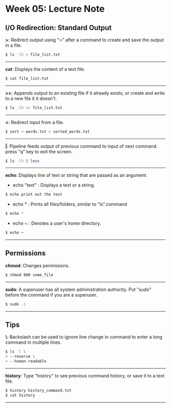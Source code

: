 # Week 05: Lecture Note

## **I/O Redirection: Standard Output**

**>**: Redirect output using ">" after a command to create and save the output in a file.

```sh
$ ls -lh > file_list.txt
```

---

**cat**: Displays the content of a text file.

```sh
$ cat file_list.txt
```

---

**>>**: Appends output to an existing file if it already exists, or create and write to a new file it it doesn't.

```sh
$ ls -lh >> file_list.txt
```

---

**<**: Redirect input from a file.

```sh
$ sort < words.txt > sorted_words.txt
```

---

**|**: Pipeline feeds output of previous command to input of next command. press "q" key to exit the screen.

```sh
$ ls -lh | less
```

---

**echo**: Displays line of text or string that are passed as an argument.

- echo "text" : Displays a text or a string.

```sh
$ echo print out the text
```

- echo \* : Prints all files/folders, similar to "ls".command

```sh
$ echo *
```

- echo ~ : Denotes a user's home directory.

```sh
$ echo ~
```

---

## **Permissions**

**chmod**: Changes permissions.

```sh
$ chmod 600 some_file
```

---

**sudo**: A superuser has all system administration authority. Put "sudo" before the command if you are a superuser.

```sh
$ sudo -i
```

---

## **Tips**

**\\**: Backslash can be used to ignore line change in command to enter a long command in multiple lines.

```sh
$ ls -l \
> --reverse \
> --human-readable
```

---

**history**: Type "history" to see previous command history, or save it to a text file.

```sh
$ history history_command.txt
$ cat history
```

---
